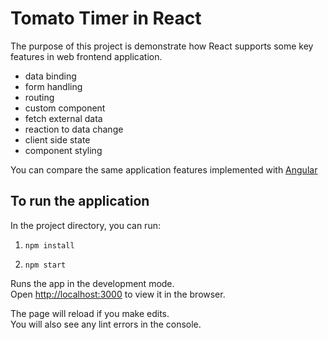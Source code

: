 # Tomato Timer in React

The purpose of this project is demonstrate how React supports some key features in web frontend application.

- data binding
- form handling
- routing
- custom component
- fetch external data
- reaction to data change
- client side state
- component styling

You can compare the same application features implemented with [Angular](https://github.com/wilsonleung/timer-angular)

## To run the application

In the project directory, you can run:

1. `npm install`

2. `npm start`

Runs the app in the development mode.\
Open [http://localhost:3000](http://localhost:3000) to view it in the browser.

The page will reload if you make edits.\
You will also see any lint errors in the console.
